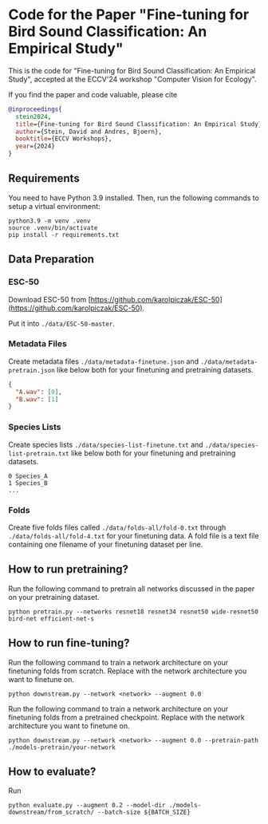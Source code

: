 # Code for the Paper "Fine-tuning for Bird Sound Classification: An Empirical Study"

This is the code for "Fine-tuning for Bird Sound Classification: An Empirical Study", accepted at the ECCV'24 workshop "Computer Vision for Ecology".

If you find the paper and code valuable, please cite
```bibtex
@inproceedings{
  stein2024,
  title={Fine-tuning for Bird Sound Classification: An Empirical Study},
  author={Stein, David and Andres, Bjoern},
  booktitle={ECCV Workshops},
  year={2024}
}
```

## Requirements
You need to have Python 3.9 installed. Then, run the following commands to setup a virtual environment: 
```shell
python3.9 -m venv .venv
source .venv/bin/activate
pip install -r requirements.txt
```

## Data Preparation

### ESC-50 
Download ESC-50 from [https://github.com/karolpiczak/ESC-50](https://github.com/karolpiczak/ESC-50).

Put it into `./data/ESC-50-master`.

### Metadata Files
Create metadata files `./data/metadata-finetune.json` and `./data/metadata-pretrain.json` like below both for your finetuning and pretraining datasets.

```json
{
  "A.wav": [0],
  "B.wav": [1]
}
```

### Species Lists
Create species lists `./data/species-list-finetune.txt` and `./data/species-list-pretrain.txt` like below both for your finetuning and pretraining datasets.

```csv
0 Species_A
1 Species_B
...
```

### Folds
Create five folds files called `./data/folds-all/fold-0.txt` through `./data/folds-all/fold-4.txt` for your finetuning data.
A fold file is a text file containing one filename of your finetuning dataset per line.

## How to run pretraining?
Run the following command to pretrain all networks discussed in the paper on your pretraining dataset.
```shell
python pretrain.py --networks resnet18 resnet34 resnet50 wide-resnet50 bird-net efficient-net-s
```

## How to run fine-tuning?
Run the following command to train a network architecture on your finetuning folds from scratch. 
Replace <network> with the network architecture you want to finetune on.
```shell
python downstream.py --network <network> --augment 0.0
```

Run the following command to train a network architecture on your finetuning folds from a pretrained checkpoint. 
Replace <network> with the network architecture you want to finetune on.
```shell
python downstream.py --network <network> --augment 0.0 --pretrain-path ./models-pretrain/your-network
```

## How to evaluate?

Run 

```shell
python evaluate.py --augment 0.2 --model-dir ./models-downstream/from_scratch/ --batch-size ${BATCH_SIZE}
```
